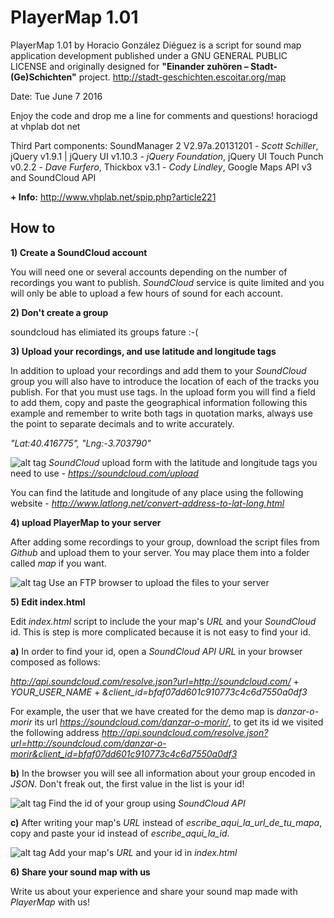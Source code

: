 PlayerMap 1.01
==============

PlayerMap 1.01 by Horacio González Diéguez is a script for sound map application development published under a GNU GENERAL PUBLIC LICENSE and originally designed for **"Einander zuhören – Stadt-(Ge)Schichten"** project.
http://stadt-geschichten.escoitar.org/map

Date: Tue June 7 2016

Enjoy the code and drop me a line for comments and questions!
horaciogd at vhplab dot net

Third Part components: SoundManager 2 V2.97a.20131201 - *Scott Schiller*, jQuery v1.9.1 | jQuery UI v1.10.3 - *jQuery Foundation*, jQuery UI Touch Punch v0.2.2 - *Dave Furfero*, Thickbox v3.1 - *Cody Lindley*, Google Maps API v3 and SoundCloud API


**+ Info:** http://www.vhplab.net/spip.php?article221


How to
------


**1) Create a SoundCloud account**

You will need one or several accounts depending on the number of recordings you want to publish. *SoundCloud* service is quite limited and you will only be able to upload a few hours of sound for each account.


**2) Don't create a group**

soundcloud has elimiated its groups fature :-(


**3) Upload your recordings, and use latitude and longitude tags**

In addition to upload your recordings and add them to your *SoundCloud* group you will also have to introduce the location of each of the tracks you publish. For that you must use tags. In the upload form you will find a field to add them, copy and paste the geographical information following this example and remember to write both tags in quotation marks, always use the point to separate decimals and to write accurately.

*"Lat:40.416775", "Lng:-3.703790"*

![alt tag](http://www.vhplab.net/PlayerMap/readme/playermap_01.png)
*SoundCloud* upload form with the latitude and longitude tags you need to use - *https://soundcloud.com/upload*

You can find the latitude and longitude of any place using the following website - *http://www.latlong.net/convert-address-to-lat-long.html*


**4) upload PlayerMap to your server**

After adding some recordings to your group, download the script files from *Github* and upload them to your server. You may place them into a folder called *map* if you want.

![alt tag](http://www.vhplab.net/PlayerMap/readme/playermap_02.png)
Use an FTP browser to upload the files to your server


**5) Edit index.html**

Edit *index.html* script to include the your map's *URL* and your *SoundCloud* id. This is step is more complicated because it is not easy to find your id.

**a)** In order to find your id, open a *SoundCloud API URL* in your browser composed as follows:

*http://api.soundcloud.com/resolve.json?url=http://soundcloud.com/*
+
*YOUR_USER_NAME*
+
*&client_id=bfaf07dd601c910773c4c6d7550a0df3*

For example, the user that we have created for the demo map is *danzar-o-morir* its url *https://soundcloud.com/danzar-o-morir/*, to get its id we visited the following address *http://api.soundcloud.com/resolve.json?url=http://soundcloud.com/danzar-o-morir&client_id=bfaf07dd601c910773c4c6d7550a0df3*

**b)** In the browser you will see all information about your group encoded in *JSON*. Don't freak out, the first value in the list is your id!

![alt tag](http://www.vhplab.net/PlayerMap/readme/playermap_03new.png)
Find the id of your group using *SoundCloud API*

**c)** After writing  your map's *URL* instead of *escribe_aqui_la_url_de_tu_mapa*, copy and paste your id instead of *escribe_aqui_la_id*. 

![alt tag](http://www.vhplab.net/PlayerMap/readme/playermap_04new.png)
Add your map's *URL* and your id in *index.html*


**6) Share your sound map with us**

Write us about your experience and share your sound map made with *PlayerMap* with us!

